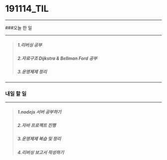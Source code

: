 # 191114_TIL

-----

###오늘 한 일

---------

>##### 1.리버싱 공부
>
>##### 2.자료구조 Dijkstra & Bellman Ford 공부
>
>##### 3.운영체제 정리

--------------

### 내일 할 일

------------

>##### 1.nodejs 서버 공부하기
>
>##### 2.자바 프로젝트 진행
>
>##### 3.운영체제 복습 및 정리
>
>##### 4.리버싱 보고서 작성하기